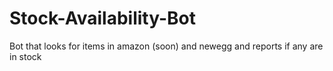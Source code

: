 # Stock-Availability-Bot
Bot that looks for items in amazon (soon) and newegg and reports if any are in stock
